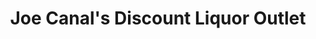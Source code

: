 ---
title: "Joe Canal's Discount Liquor Outlet"
url: /delran/joe-canals-discount-liquor-outlet/
shop: alcohol
---